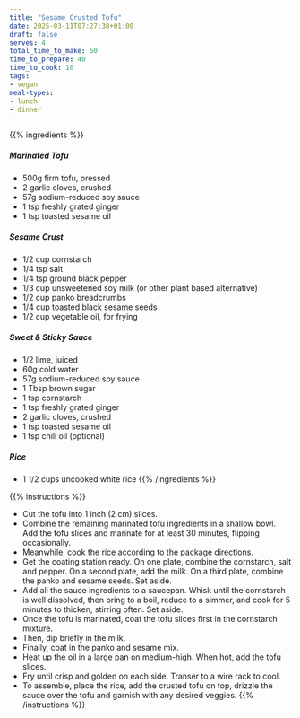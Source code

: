 ```yaml
---
title: "Sesame Crusted Tofu"
date: 2025-03-11T07:27:38+01:00
draft: false
serves: 4
total_time_to_make: 50
time_to_prepare: 40
time_to_cook: 10
tags:
- vegan
meal-types: 
- lunch
- dinner
---
```


{{% ingredients %}}
##### Marinated Tofu
- 500g firm tofu, pressed
- 2 garlic cloves, crushed
- 57g sodium-reduced soy sauce
- 1 tsp freshly grated ginger
- 1 tsp toasted sesame oil

##### Sesame Crust
- 1/2 cup cornstarch
- 1/4 tsp salt
- 1/4 tsp ground black pepper
- 1/3 cup unsweetened soy milk (or other plant based alternative)
- 1/2 cup panko breadcrumbs
- 1/4 cup toasted black sesame seeds
- 1/2 cup vegetable oil, for frying

##### Sweet & Sticky Sauce
- 1/2 lime, juiced
- 60g cold water
- 57g sodium-reduced soy sauce
- 1 Tbsp brown sugar
- 1 tsp cornstarch
- 1 tsp freshly grated ginger
- 2 garlic cloves, crushed
- 1 tsp toasted sesame oil
- 1 tsp chili oil (optional)

##### Rice
- 1 1/2 cups uncooked white rice
{{% /ingredients %}}

{{% instructions %}}
- Cut the tofu into 1 inch (2 cm) slices.
- Combine the remaining marinated tofu ingredients in a shallow bowl. Add the tofu slices and marinate for at least 30 minutes, flipping occasionally.
- Meanwhile, cook the rice according to the package directions.
- Get the coating station ready. On one plate, combine the cornstarch, salt and pepper. On a second plate, add the milk. On a third plate, combine the panko and sesame seeds. Set aside.
- Add all the sauce ingredients to a saucepan. Whisk until the cornstarch is well dissolved, then bring to a boil, reduce to a simmer, and cook for 5 minutes to thicken, stirring often. Set aside.
- Once the tofu is marinated, coat the tofu slices first in the cornstarch mixture.
- Then, dip briefly in the milk.
- Finally, coat in the panko and sesame mix.
- Heat up the oil in a large pan on medium-high. When hot, add the tofu slices.
- Fry until crisp and golden on each side. Transer to a wire rack to cool.
- To assemble, place the rice, add the crusted tofu on top, drizzle the sauce over the tofu and garnish with any desired veggies.
{{% /instructions %}}
